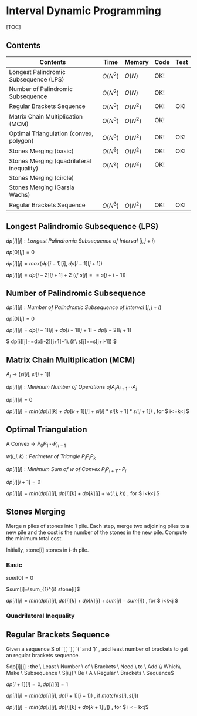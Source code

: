 # Interval Dynamic Programming



[TOC]



## Contents

| Contents                                  | Time     | Memory   | Code | Test |
| ----------------------------------------- | -------- | -------- | ---- | ---- |
| Longest Palindromic Subsequence (LPS)     | $O(N^2)$ | $O(N)$   | OK!  |      |
| Number of Palindromic Subsequence         | $O(N^2)$ | $O(N)$   | OK!  |      |
| Regular Brackets Sequence                 | $O(N^3)$ | $O(N^2)$ | OK!  | OK!  |
| Matrix Chain Multiplication (MCM)         | $O(N^3)$ | $O(N^2)$ | OK!  |      |
| Optimal Triangulation (convex, polygon)   | $O(N^3)$ | $O(N^2)$ | OK!  | OK!  |
| Stones Merging (basic)                    | $O(N^3)$ | $O(N^2)$ | OK!  | OK!  |
| Stones Merging (quadrilateral inequality) | $O(N^2)$ | $O(N^2)$ | OK!  |      |
| Stones Merging (circle)                   |          |          |      |      |
| Stones Merging (Garsia Wachs)             |          |          |      |      |
| Regular Brackets Sequence                 | $O(N^3)$ | $O(N^2)$ | OK!  | OK!  |



## Longest Palindromic Subsequence (LPS)

$dp[i][j]: Longest\ Palindromic\ Subsequence\ of\ Interval\ [j,j+i)$

$dp[0][j]=0$

$dp[i][j]=max(dp[i-1][j],dp[i-1][j+1])$

$dp[i][j]=dp[i-2][j+1]+2\ (if\ s[j]==s[j+i-1])$



## Number of Palindromic Subsequence

$dp[i][j]: Number\ of\ Palindromic\ Subsequence\ of\ Interval\ [j,j+i)$

$dp[0][j]=0$

$dp[i][j]=dp[i-1][j]+dp[i-1][j+1]-dp[i-2][j+1]$

$ dp[i][j]+=dp[i-2][j+1]+1\ (if\ s[j]==s[j+i-1]) $



## Matrix Chain Multiplication (MCM)

$A_i$ -> $(si[i],si[i+1])$

$dp[i][j] : Minimum \ Number \ of \ Operations \  of A_i A_{i+1} \cdots A_{j}$

$dp[i][i]=0$

$dp[i][j]=min(dp[i][k]+dp[k+1][j]+si[i]*si[k+1]*si[j+1])$ , for $ i<=k<j $



## Optimal Triangulation

A Convex -> $P_0 P_{1} \cdots P_{n-1}$

$w(i,j,k) : Perimeter \ of \ Triangle \ P_{i} P_{j} P_{k}$

$dp[i][j] : Minimum \ Sum \ of \ w \ of \ Convex \ P_i P_{i+1} \cdots P_{j}$

$dp[i][i+1]=0$

$dp[i][j]=min(dp[i][j],dp[i][k]+dp[k][j]+w(i,j,k))$ , for $ i<k<j $



## Stones Merging 

Merge n piles of stones into 1 pile. Each step, merge two adjoining piles to a new pile and the cost is the number of the stones in the new pile. Compute the minimum total cost.

Initially, stone[i] stones in i-th pile.

### Basic

$sum[0]=0$

$sum[i]=\sum_{1}^{i} stone[i]$

$dp[i][j]=min(dp[i][j],dp[i][k]+dp[k][j]+sum[j]-sum[i])$ , for $ i<k<j $



### Quadrilateral Inequality





## Regular Brackets Sequence

Given a sequence S of ‘[’, ‘]’, ‘(’ and ‘)’ , add least number of brackets to get an regular brackets sequence.

$dp[i][j] : the \ Least \ Number \ of \ Brackets \ Need \ to \ Add \\ Which\ Make \ Subsequence \ S[i,j] \ Be \ A \ Regular \ Brackets \ Sequence$

$dp[i+1][i]=0,dp[i][i]=1$

$dp[i][j]=min(dp[i][j],dp[i+1][j-1])$ , if $match(s[i],s[j])$

$dp[i][j]=min(dp[i][j],dp[i][k]+dp[k+1][j])$ , for $ i <= k<j$

